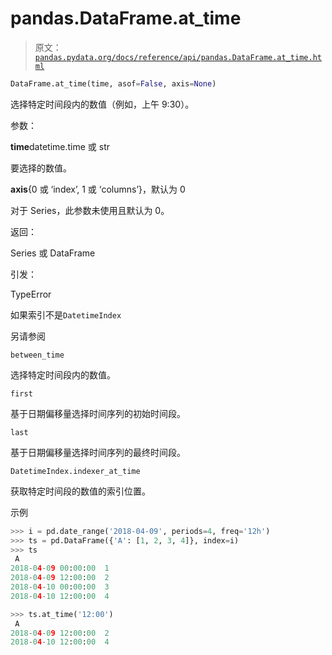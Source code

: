 # pandas.DataFrame.at_time

> 原文：[`pandas.pydata.org/docs/reference/api/pandas.DataFrame.at_time.html`](https://pandas.pydata.org/docs/reference/api/pandas.DataFrame.at_time.html)

```py
DataFrame.at_time(time, asof=False, axis=None)
```

选择特定时间段内的数值（例如，上午 9:30）。

参数：

**time**datetime.time 或 str

要选择的数值。

**axis**{0 或 ‘index’, 1 或 ‘columns’}，默认为 0

对于 Series，此参数未使用且默认为 0。

返回：

Series 或 DataFrame

引发：

TypeError

如果索引不是`DatetimeIndex`

另请参阅

`between_time`

选择特定时间段内的数值。

`first`

基于日期偏移量选择时间序列的初始时间段。

`last`

基于日期偏移量选择时间序列的最终时间段。

`DatetimeIndex.indexer_at_time`

获取特定时间段的数值的索引位置。

示例

```py
>>> i = pd.date_range('2018-04-09', periods=4, freq='12h')
>>> ts = pd.DataFrame({'A': [1, 2, 3, 4]}, index=i)
>>> ts
 A
2018-04-09 00:00:00  1
2018-04-09 12:00:00  2
2018-04-10 00:00:00  3
2018-04-10 12:00:00  4 
```

```py
>>> ts.at_time('12:00')
 A
2018-04-09 12:00:00  2
2018-04-10 12:00:00  4 
```
